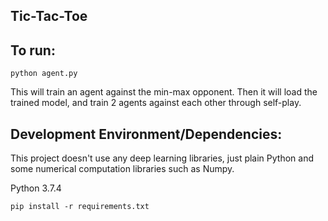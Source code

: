## Tic-Tac-Toe


## To run:
```
python agent.py
```

This will train an agent against the min-max opponent. Then it will load the trained model, and train 2 agents against each other through self-play.

## Development Environment/Dependencies:
This project doesn't use any deep learning libraries, just plain Python and some numerical computation libraries such as Numpy.

Python 3.7.4

`pip install -r requirements.txt`
